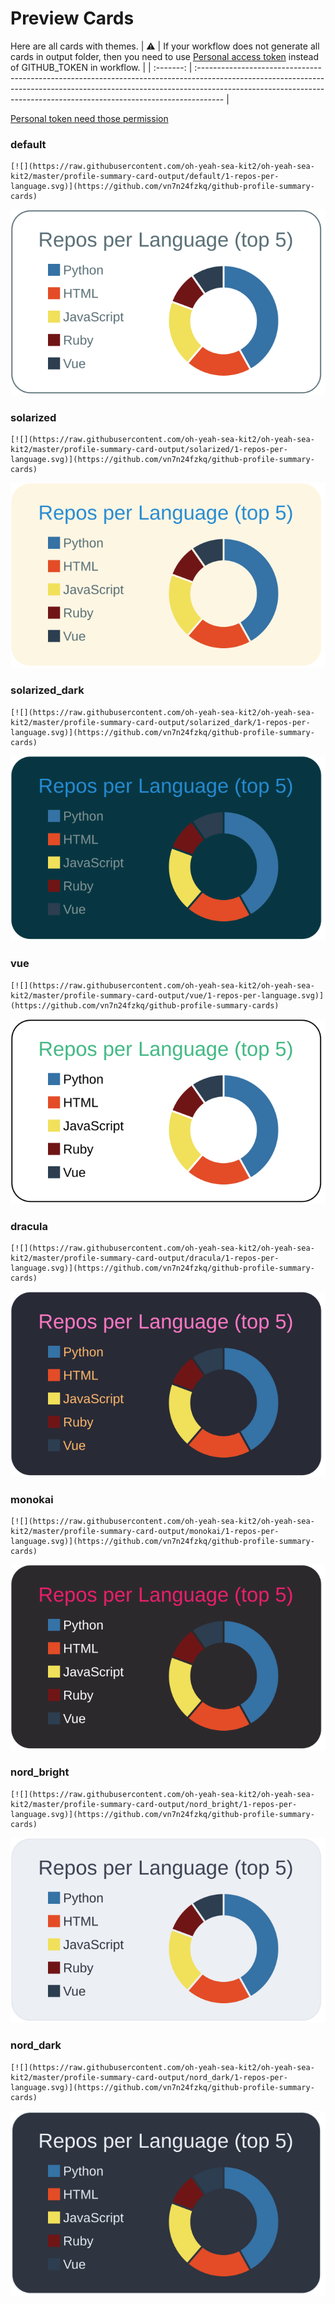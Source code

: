 
# Preview Cards

Here are all cards with themes.
| :warning: | If your workflow does not generate all cards in output folder, then you need to use [Personal access token](https://docs.github.com/en/actions/configuring-and-managing-workflows/creating-and-storing-encrypted-secrets) instead of GITHUB_TOKEN in workflow. |
| :-------: | :------------------------------------------------------------------------------------------------------------------------------------------------------------------------------------------------------------------------------------------------ |

[Personal token need those permission](https://github.com/vn7n24fzkq/github-profile-summary-cards/wiki/Personal-access-token-permissions)


### default


```
[![](https://raw.githubusercontent.com/oh-yeah-sea-kit2/oh-yeah-sea-kit2/master/profile-summary-card-output/default/1-repos-per-language.svg)](https://github.com/vn7n24fzkq/github-profile-summary-cards)
```
![](https://raw.githubusercontent.com/oh-yeah-sea-kit2/oh-yeah-sea-kit2/master/profile-summary-card-output/default/1-repos-per-language.svg)


### solarized


```
[![](https://raw.githubusercontent.com/oh-yeah-sea-kit2/oh-yeah-sea-kit2/master/profile-summary-card-output/solarized/1-repos-per-language.svg)](https://github.com/vn7n24fzkq/github-profile-summary-cards)
```
![](https://raw.githubusercontent.com/oh-yeah-sea-kit2/oh-yeah-sea-kit2/master/profile-summary-card-output/solarized/1-repos-per-language.svg)


### solarized_dark


```
[![](https://raw.githubusercontent.com/oh-yeah-sea-kit2/oh-yeah-sea-kit2/master/profile-summary-card-output/solarized_dark/1-repos-per-language.svg)](https://github.com/vn7n24fzkq/github-profile-summary-cards)
```
![](https://raw.githubusercontent.com/oh-yeah-sea-kit2/oh-yeah-sea-kit2/master/profile-summary-card-output/solarized_dark/1-repos-per-language.svg)


### vue


```
[![](https://raw.githubusercontent.com/oh-yeah-sea-kit2/oh-yeah-sea-kit2/master/profile-summary-card-output/vue/1-repos-per-language.svg)](https://github.com/vn7n24fzkq/github-profile-summary-cards)
```
![](https://raw.githubusercontent.com/oh-yeah-sea-kit2/oh-yeah-sea-kit2/master/profile-summary-card-output/vue/1-repos-per-language.svg)


### dracula


```
[![](https://raw.githubusercontent.com/oh-yeah-sea-kit2/oh-yeah-sea-kit2/master/profile-summary-card-output/dracula/1-repos-per-language.svg)](https://github.com/vn7n24fzkq/github-profile-summary-cards)
```
![](https://raw.githubusercontent.com/oh-yeah-sea-kit2/oh-yeah-sea-kit2/master/profile-summary-card-output/dracula/1-repos-per-language.svg)


### monokai


```
[![](https://raw.githubusercontent.com/oh-yeah-sea-kit2/oh-yeah-sea-kit2/master/profile-summary-card-output/monokai/1-repos-per-language.svg)](https://github.com/vn7n24fzkq/github-profile-summary-cards)
```
![](https://raw.githubusercontent.com/oh-yeah-sea-kit2/oh-yeah-sea-kit2/master/profile-summary-card-output/monokai/1-repos-per-language.svg)


### nord_bright


```
[![](https://raw.githubusercontent.com/oh-yeah-sea-kit2/oh-yeah-sea-kit2/master/profile-summary-card-output/nord_bright/1-repos-per-language.svg)](https://github.com/vn7n24fzkq/github-profile-summary-cards)
```
![](https://raw.githubusercontent.com/oh-yeah-sea-kit2/oh-yeah-sea-kit2/master/profile-summary-card-output/nord_bright/1-repos-per-language.svg)


### nord_dark


```
[![](https://raw.githubusercontent.com/oh-yeah-sea-kit2/oh-yeah-sea-kit2/master/profile-summary-card-output/nord_dark/1-repos-per-language.svg)](https://github.com/vn7n24fzkq/github-profile-summary-cards)
```
![](https://raw.githubusercontent.com/oh-yeah-sea-kit2/oh-yeah-sea-kit2/master/profile-summary-card-output/nord_dark/1-repos-per-language.svg)

